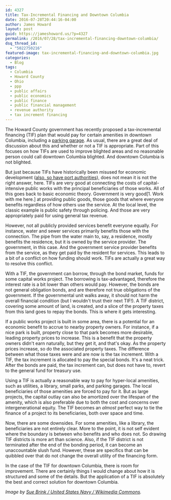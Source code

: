 ```yaml
---
id: 4327
title: Tax-Incremental Financing and Downtown Columbia
date: 2016-07-28T20:44:16-04:00
author: James Howard
layout: post
guid: https://jameshoward.us/?p=4327
permalink: /2016/07/28/tax-incremental-financing-downtown-columbia/
dsq_thread_id:
  - "5022750216"
featured-image: tax-incremental-financing-and-downtown-columbia.jpg
categories:
  - Blog
tags:
  - Columbia
  - Howard County
  - Ohio
  - ppp
  - public affairs
  - public economics
  - public finance
  - public financial management
  - revenue authority
  - tax increment financing
---
```

The Howard County government has recently proposed a tax-incremental
financing (TIF) plan that would pay for certain amenities in downtown
Columbia, including a [parking
garage](/2015/06/15/fix-downtown-columbia-parking-now/).  As usual,
there are a great deal of discussion about this and whether or not
a TIF is appropriate.  Part of this focuses on how TIFs are used
to improve blighted areas and no reasonable person could call
downtown Columbia blighted.  And downtown Columbia is not blighted.

But just because TIFs have historically been misused for economic
development ([also, so have port
authorities](http://ohioportauthorities.com/)), does not mean it
is not the right answer, here.  TIFs are very good at connecting
the costs of capital-intensive public works with the principal
beneficiaries of those works.  All of this goes back to basic
economic theory.  Government is very good[1. Work with me here.]
at providing public goods, those goods that where everyone benefits
regardless of how others use the service.  At the local level, the
classic example is public safety through policing.  And those are
very appropriately paid for using general tax revenue.

However, not all publicly provided services benefit everyone equally.
For instance, water and sewer services primarily benefits those
with the connection.  The pipe from the water main to, say, a
residence, mostly benefits the residence, but it is owned by the
service provider.  The government, in this case.  And the government
service provider benefits from the service, as they get paid by the
resident for services.  This leads to a bit of a conflict on how
funding should work.  TIFs are actually a great way to resolve this
conflict.

With a TIF, the government can borrow, through the bond market,
funds for some capital works project.  The borrowing is tax-advantaged,
therefore the interest rate is a bit lower than others would pay.
However, the bonds are not general obligation bonds, and are therefore
not true obligations of the government.  If the governmental unit
walks away, it should not harm the overall financial condition (but
I wouldn't trust their next TIF!).  A TIF district, covering some
amount of land, is created, and a slice of the property taxes from
this land goes to repay the bonds.  This is where it gets interesting.

If a public works project is built in some area, there is a potential
for an economic benefit to accrue to nearby property owners.  For
instance, if a nice park is built, property close to that park
becomes more desirable, leading property prices to increase.  This
is a benefit that the property owners didn't earn naturally, but
they get it, and that's okay.  As the property prices increase, so
do the associated property taxes.  The difference between what those
taxes were and are now is the tax increment.  With a TIF, the tax
increment is allocated to pay the special bonds.  It's a neat trick.
After the bonds are paid, the tax increment can, but does not have
to, revert to the general fund for treasury use.

Using a TIF is actually a reasonable way to pay for hyper-local
amenities, such as utilities, a library, small parks, and parking
garages.  The local beneficiaries of those amenities are forced to
pay for it.  But as large projects, the capital outlay can also be
amortized over the lifespan of the amenity, which is also preferable
due to both the cost and concerns over intergenerational equity.
The TIF becomes an _almost_ perfect way to tie the finance of a
project to its beneficiaries, both over space and time.

Now, there are some downsides.  For some amenities, like a library,
the beneficiaries are not entirely clear.  More to the point, it
is not self evident where the boundary is between who benefits and
who does not.  So drawing TIF districts is more art than science.
Also, if the TIF district is not terminated after the end of the
bonding period, it can become an unaccountable slush fund.  However,
these are specifics that can be quibbled over that do not change
the overall utility of the financing form.

In the case of the TIF for downtown Columbia, there is room for
improvement.  There are certainly things I would change about how
it is structured and some of the details.  But the application of
a TIF is absolutely the best and correct solution for downtown
Columbia.

_Image by [Sue Brink / United States Navy / Wikimedia
Commons](https://commons.wikimedia.org/wiki/File:US_Navy_070530-N-9830B-005_..Tom_Tryon,_of_Public_Works_Department_Jacksonville,_and_Ralph_Kaneshiro_of_NAVFAC_Southeast_break_ground_to_commence_construction_of_the_new_NAVFAC_Southeast_Headquarters_building_aboard_Naval_Air.jpg)._
